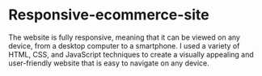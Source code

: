 # Responsive-ecommerce-site
The website is fully responsive, meaning that it can be viewed on any device, from a desktop computer to a smartphone. I used a variety of HTML, CSS, and JavaScript techniques to create a visually appealing and user-friendly website that is easy to navigate on any device.
